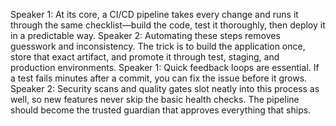 Speaker 1: At its core, a CI/CD pipeline takes every change and runs it through the same checklist—build the code, test it thoroughly, then deploy it in a predictable way.
Speaker 2: Automating these steps removes guesswork and inconsistency. The trick is to build the application once, store that exact artifact, and promote it through test, staging, and production environments.
Speaker 1: Quick feedback loops are essential. If a test fails minutes after a commit, you can fix the issue before it grows.
Speaker 2: Security scans and quality gates slot neatly into this process as well, so new features never skip the basic health checks. The pipeline should become the trusted guardian that approves everything that ships.
